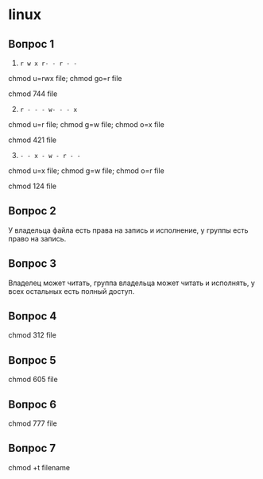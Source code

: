# linux

<h2>Вопрос 1</h2>

1. `r w x r- - r - -`

chmod u=rwx file; chmod go=r file

chmod 744 file

2. `r - - - w- - - x`

chmod u=r file; chmod g=w file; chmod o=x file

chmod 421 file

3. `- - x - w - r - -`

chmod u=x file; chmod g=w file; chmod o=r file

chmod 124 file

<h2>Вопрос 2</h2>
У владельца файла есть права на запись и исполнение, у группы есть право на запись.

<h2>Вопрос 3</h2>
Владелец может читать, группа владельца может читать и исполнять, у всех остальных есть полный доступ.

<h2>Вопрос 4</h2>
chmod 312 file

<h2>Вопрос 5</h2>
сhmod 605 file

<h2>Вопрос 6</h2>
chmod 777 file

<h2>Вопрос 7</h2>
chmod +t filename

